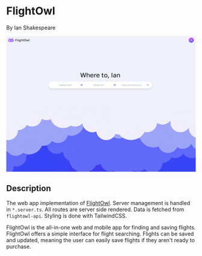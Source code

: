 # FlightOwl

By Ian Shakespeare

![Screenshot of the FlightOwl homepage](screenshot.png)

## Description

The web app implementation of [FlightOwl](https://flightowl.app). Server management is handled in `*.server.ts`. All routes are server side rendered. Data is fetched from `flightowl-api`. Styling is done with TailwindCSS.

FlightOwl is the all-in-one web and mobile app for finding and saving flights. FlightOwl offers a simple interface for flight searching. Flights can be saved and updated, meaning the user can easily save flights if they aren't ready to purchase.
